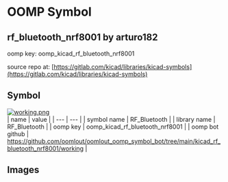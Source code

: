# OOMP Symbol  
## rf_bluetooth_nrf8001  by arturo182  
  
oomp key: oomp_kicad_rf_bluetooth_nrf8001  
  
source repo at: [https://gitlab.com/kicad/libraries/kicad-symbols](https://gitlab.com/kicad/libraries/kicad-symbols)  
## Symbol  
  
[![working.png](working_600.png)](working.png)  
| name | value | 
| --- | --- | 
| symbol name | RF_Bluetooth | 
| library name | RF_Bluetooth | 
| oomp key | oomp_kicad_rf_bluetooth_nrf8001 | 
| oomp bot github | https://github.com/oomlout/oomlout_oomp_symbol_bot/tree/main/kicad_rf_bluetooth_nrf8001/working | 
## Images  
